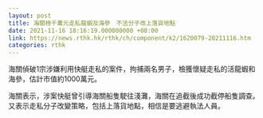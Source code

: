 ```yaml
---
layout: post
title: 海關檢千萬元走私龍蝦及海參　不法分子改上落貨地點
date: 2021-11-16 18:16:19.000000000 +08:00
link: https://news.rthk.hk/rthk/ch/component/k2/1620079-20211116.htm
categories: rthk
---
```


海關偵破1宗涉嫌利用快艇走私的案件，拘捕兩名男子，檢獲懷疑走私的活龍蝦和海參，估計市值約1000萬元。

海關表示，涉案快艇曾引導海關船隻駛往淺灘，海關在追截後成功截停船隻調查。又表示走私分子改變策略，包括上落貨地點，相信是要逃避執法人員。
